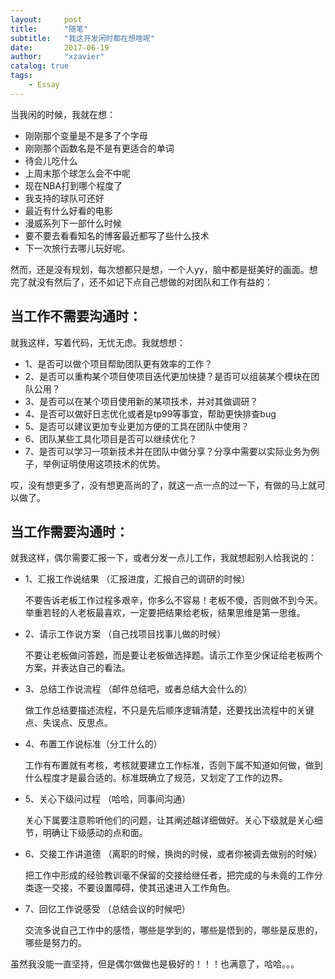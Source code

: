 ```yaml
---
layout:     post
title:      "随笔"
subtitle:   "我这开发闲时都在想啥呢"
date:       2017-06-19
author:     "xzavier"
catalog: true
tags:
    - Essay
---
```


当我闲的时候，我就在想：
- 刚刚那个变量是不是多了个字母
- 刚刚那个函数名是不是有更适合的单词
- 待会儿吃什么
- 上周末那个球怎么会不中呢
- 现在NBA打到哪个程度了
- 我支持的球队可还好
- 最近有什么好看的电影
- 漫威系列下一部什么时候
- 要不要去看看知名的博客最近都写了些什么技术
- 下一次旅行去哪儿玩好呢。

然而，还是没有规划，每次想都只是想，一个人yy，脑中都是挺美好的画面。想完了就没有然后了，还不如记下点自己想做的对团队和工作有益的：

## 当工作不需要沟通时：

就我这样，写着代码，无忧无虑。我就想想：

- 1、是否可以做个项目帮助团队更有效率的工作？
- 2、是否可以重构某个项目使项目迭代更加快捷？是否可以组装某个模块在团队公用？
- 3、是否可以在某个项目使用新的某项技术，并对其做调研？
- 4、是否可以做好日志优化或者是tp99等事宜，帮助更快排查bug
- 5、是否可以建议更加专业更加方便的工具在团队中使用？
- 6、团队某些工具化项目是否可以继续优化？
- 7、是否可以学习一项新技术并在团队中做分享？分享中需要以实际业务为例子，举例证明使用这项技术的优势。

哎，没有想更多了，没有想更高尚的了，就这一点一点的过一下，有做的马上就可以做了。

## 当工作需要沟通时：

就我这样，偶尔需要汇报一下，或者分发一点儿工作，我就想起别人给我说的：

- 1、汇报工作说结果 （汇报进度，汇报自己的调研的时候）

    不要告诉老板工作过程多艰辛，你多么不容易！老板不傻，否则做不到今天。举重若轻的人老板最喜欢，一定要把结果给老板，结果思维是第一思维。  

- 2、请示工作说方案 （自己找项目找事儿做的时候）

    不要让老板做问答题，而是要让老板做选择题。请示工作至少保证给老板两个方案，并表达自己的看法。

- 3、总结工作说流程 （邮件总结吧，或者总结大会什么的）

    做工作总结要描述流程，不只是先后顺序逻辑清楚，还要找出流程中的关键点、失误点、反思点。         
- 4、布置工作说标准（分工什么的）

    工作有布置就有考核，考核就要建立工作标准，否则下属不知道如何做，做到什么程度才是最合适的。标准既确立了规范，又划定了工作的边界。

- 5、关心下级问过程 （哈哈，同事间沟通）

    关心下属要注意聆听他们的问题，让其阐述越详细做好。关心下级就是关心细节，明确让下级感动的点和面。

- 6、交接工作讲道德 （离职的时候，换岗的时候，或者你被调去做别的时候）

    把工作中形成的经验教训毫不保留的交接给继任者，把完成的与未竟的工作分类逐一交接，不要设置障碍，使其迅速进入工作角色。

- 7、回忆工作说感受 （总结会议的时候吧）

    交流多说自己工作中的感悟，哪些是学到的，哪些是悟到的，哪些是反思的，哪些是努力的。


虽然我没能一直坚持，但是偶尔做做也是极好的！！！也满意了，哈哈。。。

